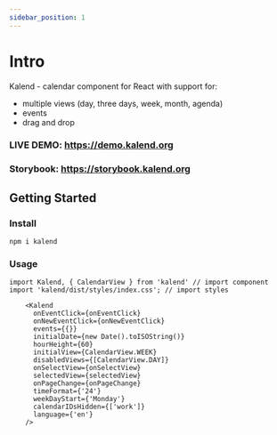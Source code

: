 ```yaml
---
sidebar_position: 1
---
```


# Intro

Kalend - calendar component for React with support for:

- multiple views (day, three days, week, month, agenda)
- events
- drag and drop

### LIVE DEMO: https://demo.kalend.org

### Storybook: https://storybook.kalend.org

## Getting Started


### Install

    npm i kalend

### Usage

    import Kalend, { CalendarView } from 'kalend' // import component
    import 'kalend/dist/styles/index.css'; // import styles

        <Kalend
          onEventClick={onEventClick}
          onNewEventClick={onNewEventClick}
          events={{}}
          initialDate={new Date().toISOString()}
          hourHeight={60}
          initialView={CalendarView.WEEK}
          disabledViews={[CalendarView.DAY]}
          onSelectView={onSelectView}
          selectedView={selectedView}
          onPageChange={onPageChange}
          timeFormat={'24'}
          weekDayStart={'Monday'}
          calendarIDsHidden={['work']}
          language={'en'}
        />

